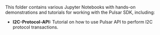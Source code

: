 This folder contains various Jupyter Notebooks with hands-on demonstrations and tutorials for working with the Pulsar SDK, including:

- **I2C-Protocol-API:** Tutorial on how to use Pulsar API to perform I2C protocol transactions.